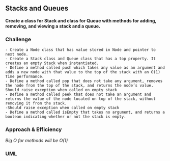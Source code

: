 ## Stacks and Queues

**Create a class for Stack and class for Queue with methods for adding, removing, and viewing a stack and a queue.**

### Challenge

```
- Create a Node class that has value stored in Node and pointer to next node.
- Create a Stack class and Queue class that has a top property. It creates an empty Stack when instantiated.
- Define a method called push which takes any value as an argument and adds a new node with that value to the top of the stack with an O(1) Time performance.
- Define a method called pop that does not take any argument, removes the node from the top of the stack, and returns the node’s value.
Should raise exception when called on empty stack
- Define a method called peek that does not take an argument and returns the value of the node located on top of the stack, without removing it from the stack.
-Should raise exception when called on empty stack
- Define a method called isEmpty that takes no argument, and returns a boolean indicating whether or not the stack is empty.
```

### Approach & Efficiency

_Big O for methods will be O(1)_

### UML
